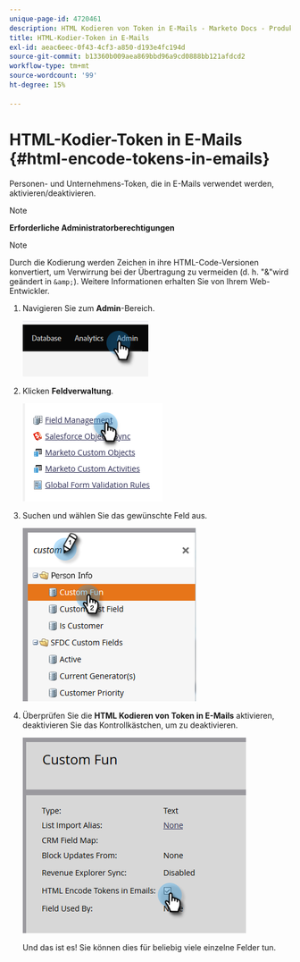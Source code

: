 ```yaml
---
unique-page-id: 4720461
description: HTML Kodieren von Token in E-Mails - Marketo Docs - Produktdokumentation
title: HTML-Kodier-Token in E-Mails
exl-id: aeac6eec-0f43-4cf3-a850-d193e4fc194d
source-git-commit: b13360b009aea869bbd96a9cd0888bb121afdcd2
workflow-type: tm+mt
source-wordcount: '99'
ht-degree: 15%

---
```


# HTML-Kodier-Token in E-Mails {#html-encode-tokens-in-emails}

Personen- und Unternehmens-Token, die in E-Mails verwendet werden, aktivieren/deaktivieren.

>[!NOTE]
>
>**Erforderliche Administratorberechtigungen**

>[!NOTE]
>
>Durch die Kodierung werden Zeichen in ihre HTML-Code-Versionen konvertiert, um Verwirrung bei der Übertragung zu vermeiden (d. h. &quot;&amp;&quot;wird geändert in `&amp;`). Weitere Informationen erhalten Sie von Ihrem Web-Entwickler.

1. Navigieren Sie zum **Admin**-Bereich.

   ![](assets/html-encode-tokens-in-emails-1.png)

1. Klicken **Feldverwaltung**.

   ![](assets/html-encode-tokens-in-emails-2.png)

1. Suchen und wählen Sie das gewünschte Feld aus.

   ![](assets/html-encode-tokens-in-emails-3.png)

1. Überprüfen Sie die **HTML Kodieren von Token in E-Mails** aktivieren, deaktivieren Sie das Kontrollkästchen, um zu deaktivieren.

   ![](assets/html-encode-tokens-in-emails-4.png)

   Und das ist es! Sie können dies für beliebig viele einzelne Felder tun.
